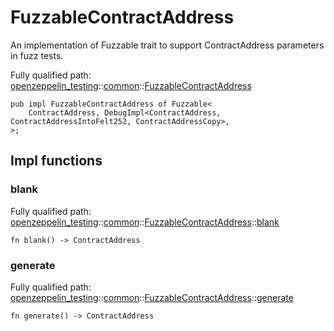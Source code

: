 # FuzzableContractAddress

An implementation of Fuzzable trait to support ContractAddress parameters in fuzz tests.

Fully qualified path: [openzeppelin_testing](./openzeppelin_testing.md)::[common](./openzeppelin_testing-common.md)::[FuzzableContractAddress](./openzeppelin_testing-common-FuzzableContractAddress.md)

<pre><code class="language-cairo">pub impl FuzzableContractAddress of Fuzzable&lt;
    ContractAddress, DebugImpl&lt;ContractAddress, ContractAddressIntoFelt252, ContractAddressCopy&gt;,
&gt;;</code></pre>

## Impl functions

### blank

Fully qualified path: [openzeppelin_testing](./openzeppelin_testing.md)::[common](./openzeppelin_testing-common.md)::[FuzzableContractAddress](./openzeppelin_testing-common-FuzzableContractAddress.md)::[blank](./openzeppelin_testing-common-FuzzableContractAddress.md#blank)

<pre><code class="language-cairo">fn blank() -&gt; ContractAddress</code></pre>


### generate

Fully qualified path: [openzeppelin_testing](./openzeppelin_testing.md)::[common](./openzeppelin_testing-common.md)::[FuzzableContractAddress](./openzeppelin_testing-common-FuzzableContractAddress.md)::[generate](./openzeppelin_testing-common-FuzzableContractAddress.md#generate)

<pre><code class="language-cairo">fn generate() -&gt; ContractAddress</code></pre>


